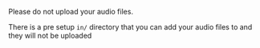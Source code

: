 Please do not upload your audio files.

There is a pre setup `in/` directory that you can add your audio files to and they will not be uploaded
